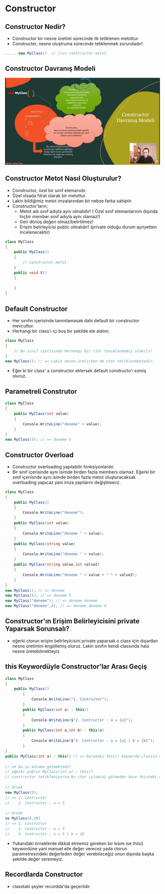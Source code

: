 # Constructor

## Constructor Nedir?

* Constructor bir nesne üretimi sürecinde ilk tetiklenen metottur.
* Constructer, nesne oluştruma sürecinde tetiklenmek zorundadır!.

```csharp
..... new MyClass()  // ()=> constructor metot
```

## Constructor Davranış Modeli

![ctorDavranisModeli](../Ders00_Ekstralar/resimler/ctorDavranisModeli.png)

## Constructor Metot Nasıl Oluşturulur?

* Constructor, özel bir sınıf elemanıdır.
* Özel olsada fıtrat olarak bir metottur.
* Lakin bildiğimiz metot imzalarından bir nebze farka sahiptir.
* Constructor'ların;
    * Metot adı sınıf adıyla aynı olmalıdır! ( Özel sınıf elemanlarının dışında hiçbir member sınıf adıyla aynı olamaz!)
    * Geri dönüş değeri olmaz/belirtilmez!
    * Erişim belirleyicisi public olmalıdır! (private olduğu durum ayriyetten incelenecektir)

```csharp
class MyClass
{
    public MyClass()
    {
        // constructor metot
    }
    public void X()
    {

    }
}
```


## Default Constructor

* Her sınıfın içerisinde tanımlamasak dahi default bir constructor mevcuttur.
* Herhangi bir class'ı içi boş bir şekilde ele alalım;

```csharp
class MyClass
{
    // Bu sınıf içerisinde herhangi bir ctor tanımlanmamış olabilir
}
new MyClass(); // => Lakin nesne üretirken de ctor tetiklenmketedir.
```

* Eğer ki bir class' a constructor eklersek default constructo'ı ezmiş oluruz.

## Parametreli Construtor

```csharp
class MyClass
{
    public MyClass(int value)
    {
        Console.WriteLine("deneme" + value);
    }
}
new MyClass(5); // => deneme 5
```

## Constructor Overload

* Constructor overloading yapılabilir fonksiyonlardır.
* Bir sınıf içerisinde aynı isimde birden fazla members olamaz. Eğerki bir sınıf içeriisnde aynı isimde birden fazla metot oluşturacaksak overloading yapıcaz yani imza yapılarını değiştireecz.

```csharp
class MyClass
{
    public MyClass()
    {
        Console.WriteLine("deneme");
    }
    public MyClass(int value)
    {
        Console.WriteLine("deneme " + value);
    }
    public MyClass(string value)
    {
        Console.WriteLine("deneme " + value);
    }
    public MyClass(string value,int value2)
    {
        Console.WriteLine("deneme " + value + " " + value2);
    }
}
new MyClass(); // => deneme 
new MyClass(5); // => deneme 5
new MyClass("deneme"); // => deneme deneme
new MyClass("deneme",4); // => deneme deneme 4
```

## Constructor'ın Erişim Belirleyicisini private Yaparsak Sorunsalı?

* eğerki ctorun erişim belirleyicisini private yaparsak o class için dışardan nesne üretimini engellemiş oluruz. Lakin sınıfın kendi classında hala nesne üretebilmekteyiz

## this Keywordüyle Constructor'lar Arası Geçiş

```csharp
class MyClass
{
    public MyClass()
        {
            Console.WriteLine("1. Contructor");
        }
        public MyClass(int a) : this()
        {
            Console.WriteLine($"2. Contructor : a = {a}");
        }
        public MyClass(int a,int b) : this(a)
        {
            Console.WriteLine($"3. Contructor : a = {a} | b = {b}");
        }
}
public MyClass(int a) : this() // => buradaki this() keyowrdü classın diğer constructorlarına erişmemizi olanak sağlamaktadır

// ve bu şu anlama gelmektedir 
// eğerki public MyClass(int a) : this() 
// constructor tetikleniyorsa bu ctor işlemini görmeden önce thisteki ctoru tetikleyecektir

// Ornek
new MyClass(5);
// => 1. Contructor
//    2. Contructor : a = 5

// Ornek 
ne MyClass(5,10)
// => 1. Contructor
//    2. Contructor : a = 5
//    3. Contructor : a = 5 | b = 10
```

* Yukarıdaki örneklerde dikkat etmemiz gereken bir kısım ise this() keywordüne yani manuel elle değer verecez yada ctorun parametresindeki değerleden değer verebileceğiz onun dışında başka şekilde değer veremeyiz.

## Recordlarda Constructor

* classtaki şeyler recordda'da geçerlidir.